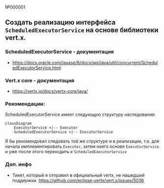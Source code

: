 №000001
## Создать реализацию интерфейса `ScheduledExecutorService` на основе библиотеки vert.x.

### ScheduledExecutorService - документация
- https://docs.oracle.com/javase/8/docs/api/java/util/concurrent/ScheduledExecutorService.html

### Vert.x core - документация
- https://vertx.io/docs/vertx-core/java/

### Рекомендации:
ScheduledExecutorService имеет следующую структуру наследования:

```mermaid
classDiagram
    ExecutorService <|-- Executor
    ScheduledExecutorService <|-- ExecutorService
```

Я бы рекомендовал следовать той же структуре и в реализации, т.е. для начала имплементировать `Executor`, затем наего основе `ExecutorService` и уже после этого переходить к `ScheduledExecutorService`

### Доп. инфо
- Тикет, который я отправил в официальный vertx, не нашедший поддержки.
    https://github.com/eclipse-vertx/vert.x/issues/5036
